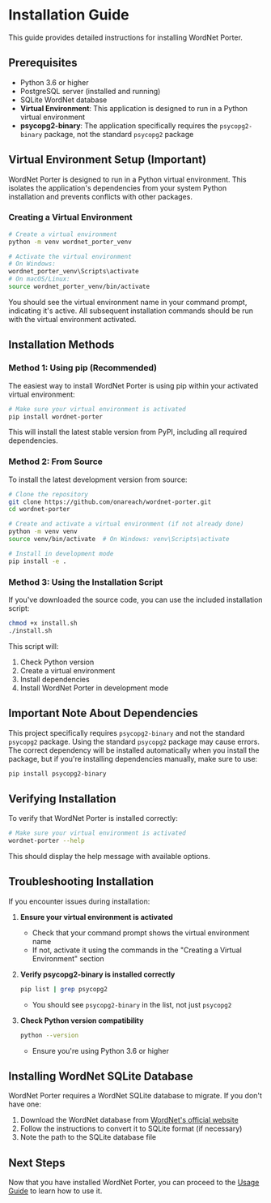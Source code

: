 # Installation Guide

This guide provides detailed instructions for installing WordNet Porter.

## Prerequisites

- Python 3.6 or higher
- PostgreSQL server (installed and running)
- SQLite WordNet database
- **Virtual Environment**: This application is designed to run in a Python virtual environment
- **psycopg2-binary**: The application specifically requires the `psycopg2-binary` package, not the standard `psycopg2` package

## Virtual Environment Setup (Important)

WordNet Porter is designed to run in a Python virtual environment. This isolates the application's dependencies from your system Python installation and prevents conflicts with other packages.

### Creating a Virtual Environment

```bash
# Create a virtual environment
python -m venv wordnet_porter_venv

# Activate the virtual environment
# On Windows:
wordnet_porter_venv\Scripts\activate
# On macOS/Linux:
source wordnet_porter_venv/bin/activate
```

You should see the virtual environment name in your command prompt, indicating it's active. All subsequent installation commands should be run with the virtual environment activated.

## Installation Methods

### Method 1: Using pip (Recommended)

The easiest way to install WordNet Porter is using pip within your activated virtual environment:

```bash
# Make sure your virtual environment is activated
pip install wordnet-porter
```

This will install the latest stable version from PyPI, including all required dependencies.

### Method 2: From Source

To install the latest development version from source:

```bash
# Clone the repository
git clone https://github.com/onareach/wordnet-porter.git
cd wordnet-porter

# Create and activate a virtual environment (if not already done)
python -m venv venv
source venv/bin/activate  # On Windows: venv\Scripts\activate

# Install in development mode
pip install -e .
```

### Method 3: Using the Installation Script

If you've downloaded the source code, you can use the included installation script:

```bash
chmod +x install.sh
./install.sh
```

This script will:
1. Check Python version
2. Create a virtual environment
3. Install dependencies
4. Install WordNet Porter in development mode

## Important Note About Dependencies

This project specifically requires `psycopg2-binary` and not the standard `psycopg2` package. Using the standard `psycopg2` package may cause errors. The correct dependency will be installed automatically when you install the package, but if you're installing dependencies manually, make sure to use:

```bash
pip install psycopg2-binary
```

## Verifying Installation

To verify that WordNet Porter is installed correctly:

```bash
# Make sure your virtual environment is activated
wordnet-porter --help
```

This should display the help message with available options.

## Troubleshooting Installation

If you encounter issues during installation:

1. **Ensure your virtual environment is activated**
   - Check that your command prompt shows the virtual environment name
   - If not, activate it using the commands in the "Creating a Virtual Environment" section

2. **Verify psycopg2-binary is installed correctly**
   ```bash
   pip list | grep psycopg2
   ```
   - You should see `psycopg2-binary` in the list, not just `psycopg2`

3. **Check Python version compatibility**
   ```bash
   python --version
   ```
   - Ensure you're using Python 3.6 or higher

## Installing WordNet SQLite Database

WordNet Porter requires a WordNet SQLite database to migrate. If you don't have one:

1. Download the WordNet database from [WordNet's official website](https://wordnet.princeton.edu/)
2. Follow the instructions to convert it to SQLite format (if necessary)
3. Note the path to the SQLite database file

## Next Steps

Now that you have installed WordNet Porter, you can proceed to the [Usage Guide](usage.md) to learn how to use it.
